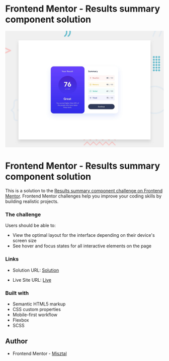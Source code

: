 # Frontend Mentor - Results summary component solution

![Design preview for the # Frontend Mentor - Results summary component solution](./design/desktop-preview.jpg)


# Frontend Mentor - Results summary component solution

This is a solution to the [Results summary component challenge on Frontend Mentor](https://www.frontendmentor.io/challenges/results-summary-component-CE_K6s0maV). Frontend Mentor challenges help you improve your coding skills by building realistic projects.

### The challenge

Users should be able to:

- View the optimal layout for the interface depending on their device's screen size
- See hover and focus states for all interactive elements on the page

### Links

- Solution URL: [Solution](https://github.com/Misztalo/NEWBIE-PROJECTS-FRONTENDMENTOR/tree/main/summary-component-main)

- Live Site URL: [Live](https://misztalo.github.io/NEWBIE-PROJECTS-FRONTENDMENTOR/summary-component-main/)

### Built with

- Semantic HTML5 markup
- CSS custom properties
- Mobile-first workflow
- Flexbox
- SCSS

## Author

- Frontend Mentor - [Misztal](https://www.frontendmentor.io/profile/Misztalo)
